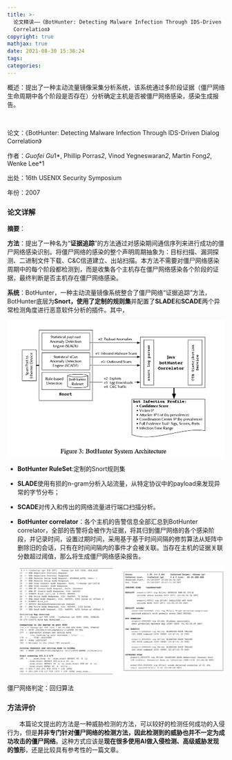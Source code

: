 ```yaml
---
title: >-
  论文精读——《BotHunter: Detecting Malware Infection Through IDS-Driven Dialog
  Correlation》
copyright: true
mathjax: true
date: 2021-08-30 15:38:24
tags:
categories:
---
```


概述：提出了一种主动流量镜像采集分析系统，该系统通过多阶段证据（僵尸网络生命周期中各个阶段是否存在）分析确定主机是否被僵尸网络感染，感染生成报告。

![]()

<!--more-->

论文：《BotHunter: Detecting Malware Infection Through IDS-Driven Dialog Correlation》

作者：*Guofei Gu*1*, Phillip Porras*2*, Vinod Yegneswaran*2*, Martin Fong*2*, Wenke Lee*1

出处：16th USENIX Security Symposium

年份：2007

### 论文详解

**摘要**：

**方法**：提出了一种名为“**证据追踪**”的方法通过对感染期间通信序列来进行成功的僵尸网络感染识别。将僵尸网络的感染的整个声明周期抽象为：目标扫描、漏洞探测、二进制文件下载、C&C信道建立、出站扫描。本方法不需要对僵尸网络感染周期中的每个阶段都检测到，而是收集各个主机存在僵尸网络感染各个阶段的证据，最终判断是否主机存在僵尸网络感染。

**系统**：BotHunter，一种主动流量镜像系统整合了僵尸网络“证据追踪”方法，BotHunter底层为**Snort，使用了定制的规则集**并配置了**SLADE**和**SCADE**两个异常检测角度进行恶意软件分析的插件。其中，

<img src="https://raw.githubusercontent.com/AnchoretY/images/master/blog/image.u6osstv9rx.png" alt="image" style="zoom:67%;" />

- **BotHunter RuleSet**:定制的Snort规则集

- **SLADE**使用有损的n-gram分析入站流量，从特定协议中的payload来发现异常的字节分布；

- **SCADE**对传入和传出的网络流量进行端口扫描分析。

- **BotHunter correlator**：各个主机的告警信息全部汇总到BotHunter correlator，全部的告警将会被作为证据，将其归到僵尸网络的各个感染阶段，并记录时间，设置过期时间，采用基于基于时间间隔的修剪算法从矩阵中删除旧的会话，只有在时间间隔内的事件才会被关联。当存在主机的证据关联分数超过阈值，那么将生成僵尸网络感染报告。

  <img src="https://raw.githubusercontent.com/AnchoretY/images/master/blog/image.g1fwr44ftic.png" alt="image" style="zoom:50%;" />

僵尸网络判定：回归算法

### 方法评价

&emsp;&emsp;本篇论文提出的方法是一种威胁检测的方法，可以较好的检测任何成功的入侵行为，但是**并非专门针对僵尸网络的检测方法，因此检测到的威胁也并不一定为成功攻击的僵尸网络**。这种方式应该是**现在很多使用AI做入侵检测、高级威胁发现的雏形**，还是比较具有参考性的一篇文章。


